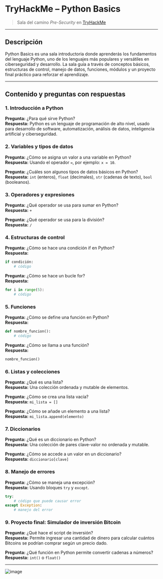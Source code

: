 #  TryHackMe – Python Basics

> Sala del camino *Pre-Security* en [TryHackMe](https://tryhackme.com/room/pythonbasics)

---

##  Descripción

Python Basics es una sala introductoria donde aprenderás los fundamentos del lenguaje Python, uno de los lenguajes más populares y versátiles en ciberseguridad y desarrollo. La sala guía a través de conceptos básicos, estructuras de control, manejo de datos, funciones, módulos y un proyecto final práctico para reforzar el aprendizaje.

---

##  Contenido y preguntas con respuestas

### 1. Introducción a Python

**Pregunta:** ¿Para qué sirve Python?  
**Respuesta:** Python es un lenguaje de programación de alto nivel, usado para desarrollo de software, automatización, análisis de datos, inteligencia artificial y ciberseguridad.

### 2. Variables y tipos de datos

**Pregunta:** ¿Cómo se asigna un valor a una variable en Python?  
**Respuesta:** Usando el operador `=`, por ejemplo: `x = 10`.

**Pregunta:** ¿Cuáles son algunos tipos de datos básicos en Python?  
**Respuesta:** `int` (enteros), `float` (decimales), `str` (cadenas de texto), `bool` (booleanos).

### 3. Operadores y expresiones

**Pregunta:** ¿Qué operador se usa para sumar en Python?  
**Respuesta:** `+`

**Pregunta:** ¿Qué operador se usa para la división?  
**Respuesta:** `/`

### 4. Estructuras de control

**Pregunta:** ¿Cómo se hace una condición if en Python?  
**Respuesta:**  
```python
if condición:
    # código
```

**Pregunta:** ¿Cómo se hace un bucle for?  
**Respuesta:**  
```python
for i in range(5):
    # código
```

### 5. Funciones

**Pregunta:** ¿Cómo se define una función en Python?  
**Respuesta:**  
```python
def nombre_funcion():
    # código
```

**Pregunta:** ¿Cómo se llama a una función?  
**Respuesta:**  
```python
nombre_funcion()
```

### 6. Listas y colecciones

**Pregunta:** ¿Qué es una lista?  
**Respuesta:** Una colección ordenada y mutable de elementos.

**Pregunta:** ¿Cómo se crea una lista vacía?  
**Respuesta:** `mi_lista = []`

**Pregunta:** ¿Cómo se añade un elemento a una lista?  
**Respuesta:** `mi_lista.append(elemento)`

### 7. Diccionarios

**Pregunta:** ¿Qué es un diccionario en Python?  
**Respuesta:** Una colección de pares clave-valor no ordenada y mutable.

**Pregunta:** ¿Cómo se accede a un valor en un diccionario?  
**Respuesta:** `diccionario[clave]`

### 8. Manejo de errores

**Pregunta:** ¿Cómo se maneja una excepción?  
**Respuesta:** Usando bloques `try` y `except`.

```python
try:
    # código que puede causar error
except Exception:
    # manejo del error
```

### 9. Proyecto final: Simulador de inversión Bitcoin

**Pregunta:** ¿Qué hace el script de inversión?  
**Respuesta:** Permite ingresar una cantidad de dinero para calcular cuántos Bitcoins se podrían comprar según un precio dado.

**Pregunta:** ¿Qué función en Python permite convertir cadenas a números?  
**Respuesta:** `int()` o `float()`

---

![image](https://github.com/user-attachments/assets/838c906f-8fa0-4803-9e6c-1e12f8add3b6)

